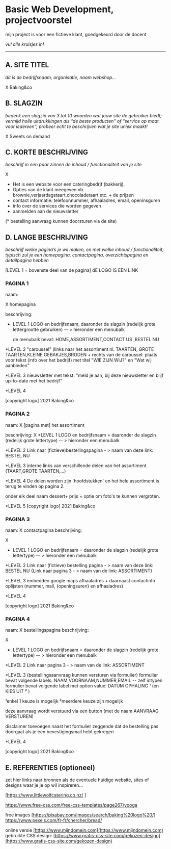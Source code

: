 # Basic Web Development, projectvoorstel
<!-- OPMERKING -->
mijn project is voor een fictieve klant, goedgekeurd door de docent

_vul alle kruisjes in!_

---

## A. SITE TITEL
_dit is de bedrijfsnaam, organisatie, naam webshop..._

X 
Baking&co

## B. SLAGZIN
_bedenk een slagzin van 3 tot 10 woorden wat jouw site de gebruiker biedt; vermijd holle uitdrukkingen als “de beste producten” of “service op maat voor iedereen”; probeer echt te beschrijven wat je site uniek maakt!_

X 
Sweets on demand

## C. KORTE BESCHRIJVING 
_beschrijf in een paar zinnen de inhoud / functionaliteit van je site_

X 
* Het is een website voor een cateringbedrjf (bakkerij).
* Opties van de klant meegeven vb. brownie,verjaardagstaart,chocoladetaart etc. + de prijzen
* contact informatie: telefoonnummer, afhaaladres, email, openinsguren
* info over de services die worden gegeven
* aanmelden aan de nieuwsletter
<!-- behoort tot pagina 4 -->
(* bestelling aanvraag kunnen doorsturen via de site)

## D. LANGE BESCHRIJVING 
_beschrijf welke pagina’s je wil maken, en met welke inhoud / functionaliteit; typisch zul je een homepagina, contactpagina, overzichtspagina en detailpagina hebben_

<!-- OPMERKING: -->
[LEVEL 1 = bovenste deel van de pagina]
dE LOGO IS EEN LINK 

### PAGINA 1 
naam:

 X homepagina 

beschrijving: 

* LEVEL 1 
LOGO en bedrijfsnaam, daaronder de slagzin (redelijk grote lettergrootte gebruiken)
-- > hieronder een menubalk
  
  
  de menubalk bevat: HOME,ASSORTIMENT,CONTACT US ,BESTEL NU

*LEVEL 2
"caroussel" (links naar het assortiment nl.  TAARTEN, GROTE TAARTEN,KLEINE GEBAKJES,BRODEN
+
rechts van de caroussel: plaats voor tekst (info over het bedrijf) met titel "WIE ZIJN WIJ?" en "Wat wij aanbieden"

*LEVEL 3
nieuwsletter met tekst: "meld je aan, bij deze nieuwsletter en blijf up-to-date met het bedrijf"

*LEVEL 4

 [copyright logo] 2021 Baking&co


### PAGINA 2


naam:
 X  [pagina met] het assortiment

beschrijving:
X
*LEVEL 1 
LOGO en bedrijfsnaam = daaronder de slagzin (redelijk grote lettertype)
-- > hieronder een menubalk

*LEVEL 2 
Link naar (fictieve)bestellingspagina - > naam van deze link: BESTEL NU


*LEVEL 3
interne links van verschillende delen van het assortiment (TAART,GROTE TAARTEN,...)


*LEVEL 4
De delen worden zijn 'hoofdstukken' en het hele assortiment is terug te vinden op pagina 2.

onder elk deel naam dessert+ prijs + optie om foto's te kunnen vergroten.

*LEVEL 5
 [copyright logo] 2021 Baking&co

### PAGINA 3
naam: X  contactpagina 
beschrijving:

X
* LEVEL 1 
LOGO en bedrijfsnaam = daaronder de slagzin (redelijk grote lettertype)
-- > hieronder een menubalk

*LEVEL 2
Link naar (fictieve) bestelling pagina - > naam van deze link: BESTEL NU 
{Link naar pagina 3 - > naam van de link: ASSORTIMENT}

*LEVEL 3 
embedden google maps afhaaladres + daarnaast contactinfo oplijsten (nummer, mail, {openingsuren} en afhaaladres)
 
*LEVEL 4

 [copyright logo] 2021 Baking&co

### PAGINA 4  

<!-- toestemming gekregen door docent om deze pagin weg te laten -->

naam: 
X  bestellingspagina
beschrijving:

X
* LEVEL 1 
LOGO en bedrijfsnaam = daaronder de slagzin (redelijk grote lettertype)
-- > hieronder een menubalk

*LEVEL 2 
Link naar pagina 3 - > naam van de link: ASSORTIMENT

*LEVEL 3
(bestellingsaanvraag kunnen versturen via formulier)
formulier bevat volgende labels: NAAM,VOORNAAM,NUMMER,EMAIL -- zelf intypen
formulier bevat volgende label met option value: DATUM OPHALING ¹ (en KIES UIT ² )

¹enkel 1 keuze is mogelijk
²meerdere keuze zijn mogelijk

deze aanvraag wordt verstuurd via een button (met de naam AANVRAAG VERSTUREN)

disclaimer toevoegen naast het formulier zeggende dat de bestelling pas doorgaat als je een bevestigingsmail hebt gekregen

*LEVEL 4

 [copyright logo] 2021 Baking&co


## E. REFERENTIES (optioneel) 
zet hier links naar bronnen als de eventuele huidige website, sites of designs waar je je op wil inspireren... 

<!-- bestaand catering website -->
[https://www.littlewolfcatering.co.nz/  ]
<!-- css template -->
https://www.free-css.com/free-css-templates/page267/yooga
<!-- links: sites gratis img -->
free images [https://pixabay.com/images/search/baking%20logo%20/]
https://www.pexels.com/fr-fr/chercher/bread/ 

online versie [https://www.mijndomein.com](https://www.mijndomein.com)  
gebruikte CSS design: [https://www.gratis-css-site.com/gekozen-design](https://www.gratis-css-site.com/gekozen-design) 


